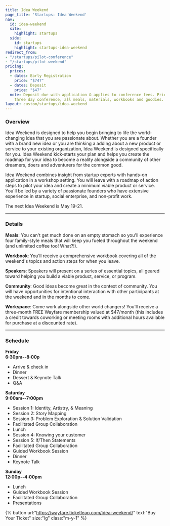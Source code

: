 ```yaml
---
title: Idea Weekend
page_title: 'Startups: Idea Weekend'
nav:
  id: idea-weekend
  site:
    highlight: startups
  side:
    id: startups
    highlight: startups-idea-weekend
redirect_from:
- "/startups/pilot-conference"
- "/startups/pilot-weekend"
pricing:
  prices:
  - dates: Early Registration
    price: "$747"
  - dates: Deposit
    price: "$47"
  note: Deposit due with application & applies to conference fees. Pricing includes
    three day conference, all meals, materials, workbooks and goodies.
layout: custom/startups/idea-weekend
---
```


### Overview

Idea Weekend is designed to help you begin bringing to life the world-changing idea that you are passionate about. Whether you are a founder with a brand new idea or you are thinking a adding about a new product or service to your existing organization, Idea Weekend is designed specifically for you. Idea Weekend kick-starts your plan and helps you create the roadmap for your idea to become a reality alongside a community of other dreamers, doers and adventurers for the common good.

Idea Weekend combines insight from startup experts with hands-on application in a workshop setting. You will leave with a roadmap of action steps to pilot your idea and create a minimum viable product or service. You'll be led by a variety of passionate founders who have extensive experience in startup, social enterprise, and non-profit work.

The next Idea Weekend is May 19-21.

---

### Details

**Meals**: You can't get much done on an empty stomach so you'll experience four family-style meals that will keep you fueled throughout the weekend (and unlimited coffee too! What?!).

**Workbook**: You'll receive a comprehensive workbook covering all of the weekend's topics and action steps for when you leave.

**Speakers**: Speakers will present on a series of essential topics, all geared toward helping you build a viable product, service, or program.

**Community**: Good ideas become great in the context of community. You will have opportunities for intentional interaction with other participants at the weekend and in the months to come.

**Workspace**: Come work alongside other world changers! You’ll receive a three-month FREE Wayfare membership valued at $47/month (this includes a credit towards coworking or meeting rooms with additional hours available for purchase at a discounted rate).

---

### Schedule

**Friday**  
**6:30pm--8:00p**

* Arrive & check in
* Dinner
* Dessert & Keynote Talk
* Q&A

**Saturday**  
**9:00am--7:00pm**

* Session 1: Identity, Artistry, & Meaning
* Session 2: Story Mapping
* Session 3: Problem Exploration & Solution Validation
* Facilitated Group Collaboration
* Lunch
* Session 4: Knowing your customer
* Session 5: If/Then Statements
* Facilitated Group Collaboration
* Guided Workbook Session
* Dinner
* Keynote Talk

**Sunday**  
**12:00p--4:00pm**

* Lunch
* Guided Workbook Session
* Facilitated Group Collaboration
* Presentations

{% button url:"https://wayfare.ticketleap.com/idea-weekend/" text:"Buy Your Ticket" size:"lg" class:"m-y-1" %}
